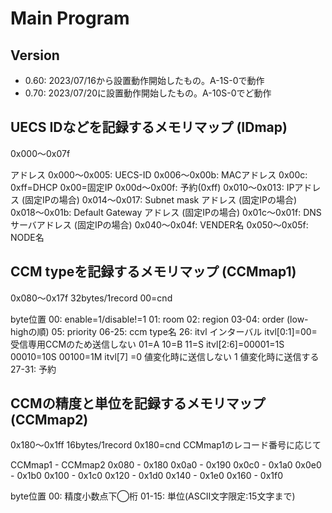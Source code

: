 # Main Program

## Version

* 0.60: 2023/07/16から設置動作開始したもの。A-1S-0で動作
* 0.70: 2023/07/20に設置動作開始したもの。A-10S-0でど動作

## UECS IDなどを記録するメモリマップ (IDmap)

0x000〜0x07f

アドレス
0x000〜0x005: UECS-ID
0x006〜0x00b: MACアドレス
0x00c: 0xff=DHCP
       0x00=固定IP
0x00d〜0x00f: 予約(0xff)
0x010〜0x013: IPアドレス (固定IPの場合)
0x014〜0x017: Subnet mask アドレス (固定IPの場合)
0x018〜0x01b: Default Gateway アドレス (固定IPの場合)
0x01c〜0x01f: DNSサーバアドレス (固定IPの場合)
0x040〜0x04f: VENDER名
0x050〜0x05f: NODE名

## CCM typeを記録するメモリマップ (CCMmap1)

0x080〜0x17f
32bytes/1record
00=cnd

byte位置 
00: enable=1/disable!=1
01: room
02: region
03-04: order (low-highの順)
05: priority
06-25: ccm type名
26: itvl インターバル
    itvl[0:1]=00=受信専用CCMのため送信しない
              01=A
              10=B
	      11=S
    itvl[2:6]=00001=1S
              00010=10S
	      00100=1M
    itvl[7]  =0 値変化時に送信しない
              1 値変化時に送信する
27-31: 予約

## CCMの精度と単位を記録するメモリマップ (CCMmap2)

0x180〜0x1ff
16bytes/1record
0x180=cnd
CCMmap1のレコード番号に応じて

CCMmap1 - CCMmap2
 0x080  -  0x180
 0x0a0  -  0x190
 0x0c0  -  0x1a0
 0x0e0  -  0x1b0
 0x100  -  0x1c0
 0x120  -  0x1d0
 0x140  -  0x1e0
 0x160  -  0x1f0
  
byte位置 
00: 精度小数点下◯桁
01-15: 単位(ASCII文字限定:15文字まで)

